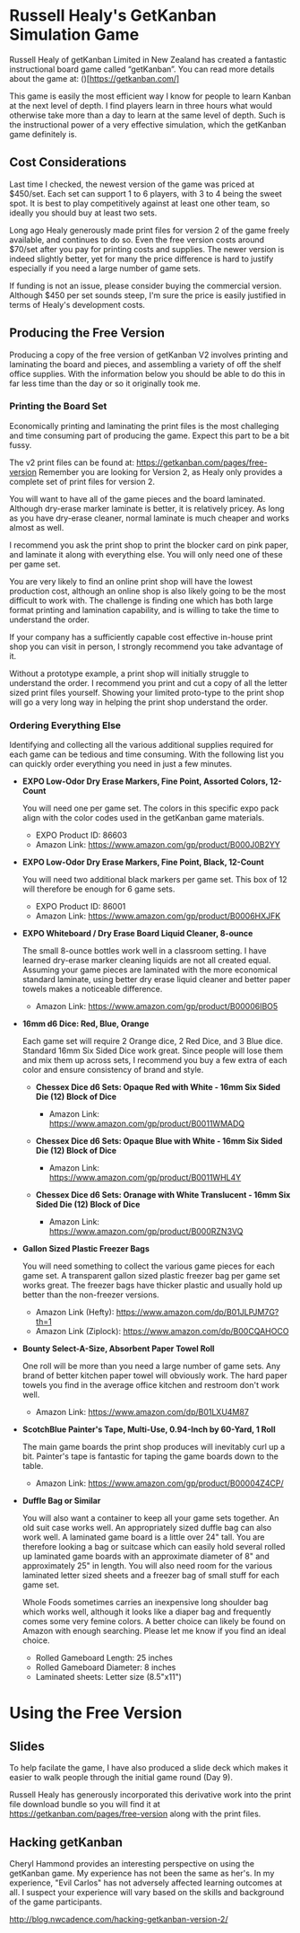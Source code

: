 # Russell Healy's GetKanban Simulation Game

Russell Healy of getKanban Limited in New Zealand has created a fantastic instructional board game called “getKanban”. You can read more details about the game at: ()[https://getkanban.com/]

This game is easily the most efficient way I know for people to learn Kanban at the next level of depth. I find players learn in three hours what would otherwise take more than a day to learn at the same level of depth. Such is the instructional power of a very effective simulation, which the getKanban game definitely is.

## Cost Considerations

Last time I checked, the newest version of the game was priced at $450/set. Each set can support 1 to 6 players, with 3 to 4 being the sweet spot. It is best to play competitively against at least one other team, so ideally you should buy at least two sets.

Long ago Healy generously made print files for version 2 of the game freely available, and continues to do so. Even the free version costs around $70/set after you pay for printing costs and supplies. The newer version is indeed slightly better, yet for many the price difference is hard to justify especially if you need a large number of game sets.

If funding is not an issue, please consider buying the commercial version. Although $450 per set sounds steep, I'm sure the price is easily justified in terms of Healy's development costs.


## Producing the Free Version

Producing a copy of the free version of getKanban V2 involves printing and laminating the board and pieces, and assembling a variety of off the shelf office supplies. With the information below you should be able to do this
in far less time than the day or so it originally took me.

### Printing the Board Set

Economically printing and laminating the print files is the most challeging and time consuming part of producing the game. Expect this part to be a bit fussy.

The v2 print files can be found at: https://getkanban.com/pages/free-version
Remember you are looking for Version 2, as Healy only provides a complete set of print files for version 2.

You will want to have all of the game pieces and the board laminated. Although dry-erase marker laminate is better, it is relatively pricey. As long as you have dry-erase cleaner, normal laminate is much cheaper and works almost as well.

I recommend you ask the print shop to print the blocker card on pink paper, and laminate it along with everything else. You will only need one of these per game set.

You are very likely to find an online print shop will have the lowest production cost, although an online shop is also likely going to be the most difficult to work with. The challenge is finding one which has both large format printing and lamination capability, and is willing to take the time to understand the order.

If your company has a sufficiently capable cost effective in-house print shop you can visit in person, I strongly recommend you take advantage of it.

Without a prototype example, a print shop will initially struggle to understand the order. I recommend you print and cut a copy of all the letter sized print files yourself. Showing your limited proto-type to the print shop will go a very long way in helping the print shop understand the order.

### Ordering Everything Else

Identifying and collecting all the various additional supplies required for each game can be tedious and time consuming. With the following list you can quickly order everything you need in just a few minutes.

+ **EXPO Low-Odor Dry Erase Markers, Fine Point, Assorted Colors, 12-Count**

  You will need one per game set. The colors in this specific expo pack align with the color codes used in the getKanban game materials.

  - EXPO Product ID: 86603
  - Amazon Link: https://www.amazon.com/gp/product/B000J0B2YY
  
+ **EXPO Low-Odor Dry Erase Markers, Fine Point, Black, 12-Count**

  You will need two additional black markers per game set. This box of 12 will therefore be enough for 6 game sets.

  - EXPO Product ID: 86001
  - Amazon Link: https://www.amazon.com/gp/product/B0006HXJFK
  
+ **EXPO Whiteboard / Dry Erase Board Liquid Cleaner, 8-ounce**

  The small 8-ounce bottles work well in a classroom setting. I have learned dry-erase marker cleaning liquids are not all created equal. Assuming your game pieces are laminated with the more economical standard laminate, using better dry erase liquid cleaner and better paper towels makes a noticeable difference.

  - Amazon Link: https://www.amazon.com/gp/product/B00006IBO5
  

+ **16mm d6 Dice: Red, Blue, Orange**
  
  Each game set will require 2 Orange dice, 2 Red Dice, and 3 Blue dice. Standard 16mm Six Sided Dice work great. Since people will lose them and mix them up across sets, I recommend you buy a few extra of each color and ensure consistency of brand and style.

  - **Chessex Dice d6 Sets: Opaque Red with White - 16mm Six Sided Die (12) Block of Dice**
    - Amazon Link: https://www.amazon.com/gp/product/B0011WMADQ

  - **Chessex Dice d6 Sets: Opaque Blue with White - 16mm Six Sided Die (12) Block of Dice**
    - Amazon Link: https://www.amazon.com/gp/product/B0011WHL4Y

  - **Chessex Dice d6 Sets: Oranage with White Translucent - 16mm Six Sided Die (12) Block of Dice**
    - Amazon Link: https://www.amazon.com/gp/product/B000RZN3VQ

  
+ **Gallon Sized Plastic Freezer Bags**

  You will need something to collect the various game pieces for each game set. A transparent gallon sized plastic freezer bag per game set works great. The freezer bags have thicker plastic and usually hold up better than the non-freezer versions.

  - Amazon Link (Hefty): https://www.amazon.com/dp/B01JLPJM7G?th=1
  - Amazon Link (Ziplock): https://www.amazon.com/dp/B00CQAHOCO
  
+ **Bounty Select-A-Size, Absorbent Paper Towel Roll**

  One roll will be more than you need a large number of game sets. Any brand of better kitchen paper towel will obviously work. The hard paper towels you find in the average office kitchen and restroom don't work well.

  - Amazon Link: https://www.amazon.com/dp/B01LXU4M87
  
+ **ScotchBlue Painter's Tape, Multi-Use, 0.94-Inch by 60-Yard, 1 Roll**

  The main game boards the print shop produces will inevitably curl up a bit. Painter's tape is fantastic for taping the game boards down to the table.

  - Amazon Link: https://www.amazon.com/gp/product/B00004Z4CP/
  
+ **Duffle Bag or Similar**

  You will also want a container to keep all your game sets together. An old suit case works well. An appropriately sized duffle bag can also work well. A laminated game board is a little over 24" tall. You are therefore looking a bag or suitcase which can easily hold several rolled up laminated game boards with an approximate diameter of 8" and approximately 25" in length. You will also need room for the various laminated letter sized sheets and a freezer bag of small stuff for each game set. 

  Whole Foods sometimes carries an inexpensive long shoulder bag which works well, although it looks like a diaper bag and frequently comes some very femine colors. A better choice can likely be found on Amazon with enough searching. Please let me know if you find an ideal choice.
  
  - Rolled Gameboard Length: 25 inches
  - Rolled Gameboard Diameter: 8 inches
  - Laminated sheets: Letter size (8.5"x11")

# Using the Free Version

## Slides

To help facilate the game, I have also produced a slide deck which makes it easier to walk people through the initial game round (Day 9). 

Russell Healy has generously incorporated this derivative work into the print file download bundle so you will find it at https://getkanban.com/pages/free-version along with the print files.

## Hacking getKanban

Cheryl Hammond provides an interesting perspective on using the getKanban game. My experience has not been the same as her's. In my experience, "Evil Carlos" has not adversely affected learning outcomes at all. I suspect your experience will vary based on the skills and background of the game participants.

http://blog.nwcadence.com/hacking-getkanban-version-2/


